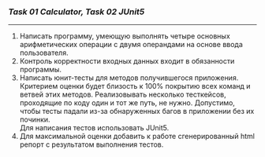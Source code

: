 ### **_Task 01 Calculator, Task 02 JUnit5_**

---
1. Написать программу, умеющую выполнять четыре основных арифметических операции с
   двумя операндами на основе ввода пользователя.
2. Контроль корректности входных данных входит в обязанности программы.
3. Написать юнит-тесты для методов получившегося приложения. Критерием оценки будет близость к
   100% покрытию всех команд и ветвей этих методов.
   Реализовывать несколько тесткейсов, проходящие по коду один и тот же путь, не нужно.
   Допустимо, чтобы тесты падали из-за обнаруженных багов в приложении без их починки.<br>
   Для написания тестов использовать JUnit5.
4. Для максимальной оценки добавить к работе сгенерированный html репорт с результатом выполнения тестов.